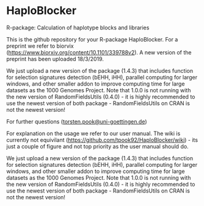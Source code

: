 # HaploBlocker
R-package: Calculation of haplotype blocks and libraries

This is the github repository for your R-package HaploBlocker. 
For a preprint we refer to biorvix (https://www.biorxiv.org/content/10.1101/339788v2). A new version of the preprint has been uploaded 18/3/2019.

We just upload a new version of the package (1.4.3) that includes function for selection signatures detection (bEHH, iHH), parallel computing for larger windows, and other smaller addon to improve computing time for large datasets as the 1000 Genomes Project.
Note that 1.0.0 is not running with the new version of RandomFieldsUtils (0.4.0) - it is highly recommended to use the newest version of both package - RandomFieldsUtils on CRAN is not the newest version!

For further questions (torsten.pook@uni-goettingen.de)

For explanation on the usage we refer to our user manual. The wiki is currently not equivilant (https://github.com/tpook92/HaploBlocker/wiki) - its just a couple of figure and not top priority as the user manual should do.

We just upload a new version of the package (1.4.3) that includes function for selection signatures detection (bEHH, iHH), parallel computing for larger windows, and other smaller addon to improve computing time for large datasets as the 1000 Genomes Project.
Note that 1.0.0 is not running with the new version of RandomFieldsUtils (0.4.0) - it is highly recommended to use the newest version of both package - RandomFieldsUtils on CRAN is not the newest version!
